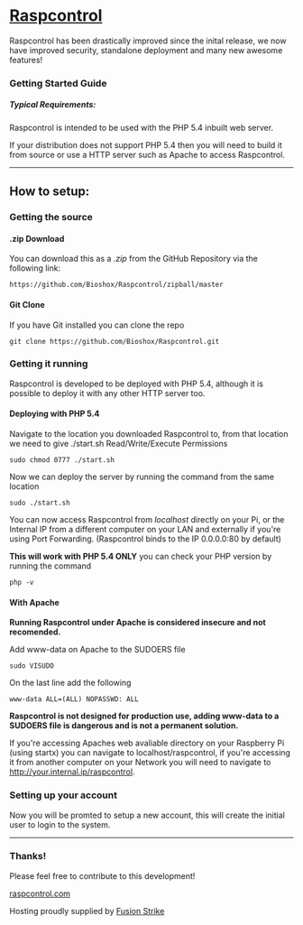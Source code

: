 # [Raspcontrol](http://raspcontrol.com)

Raspcontrol has been drastically improved since the inital release, we now have improved security, standalone deployment and many new awesome features!

### Getting Started Guide
##### Typical Requirements:

Raspcontrol is intended to be used with the PHP 5.4 inbuilt web server.

If your distribution does not support PHP 5.4 then you will need to build it from source or use a HTTP server such as Apache to access Raspcontrol.


***

## How to setup:

### Getting the source

#### .zip Download

You can download this as a _.zip_ from the GitHub Repository via the following link: 

	https://github.com/Bioshox/Raspcontrol/zipball/master
		
#### Git Clone

If you have Git installed you can clone the repo

	git clone https://github.com/Bioshox/Raspcontrol.git

### Getting it running

Raspcontrol is developed to be deployed with PHP 5.4, although it is possible to deploy it with any other HTTP server too.

#### Deploying with PHP 5.4

Navigate to the location you downloaded Raspcontrol to, from that location we need to give ./start.sh Read/Write/Execute Permissions

	sudo chmod 0777 ./start.sh
	
Now we can deploy the server by running the command from the same location
	
	sudo ./start.sh
	
You can now access Raspcontrol from _localhost_ directly on your Pi, or the Internal IP from a different computer on your LAN and externally if you're using Port Forwarding. (Raspcontrol binds to the IP 0.0.0.0:80 by default)

__This will work with PHP 5.4 ONLY__ you can check your PHP version by running the command
	
	php -v
	
#### With Apache

__Running Raspcontrol under Apache is considered insecure and not recomended.__

Add www-data on Apache to the SUDOERS file

	sudo VISUDO

On the last line add the following

	www-data ALL=(ALL) NOPASSWD: ALL
	
__Raspcontrol is not designed for production use, adding www-data to a SUDOERS file is dangerous and is not a permanent solution.__
		
If you're accessing Apaches web avaliable directory on your Raspberry Pi (using startx) you can navigate to localhost/raspcontrol, if you're accessing it from another computer on your Network you will need to navigate to http://your.internal.ip/raspcontrol.

### Setting up your account
				
Now you will be promted to setup a new account, this will create the initial user to login to the system.

***	
		
### Thanks!

Please feel free to contribute to this development!

[raspcontrol.com](http://raspcontrol.com)

Hosting proudly supplied by [Fusion Strike](http://fusionstrike.com)
